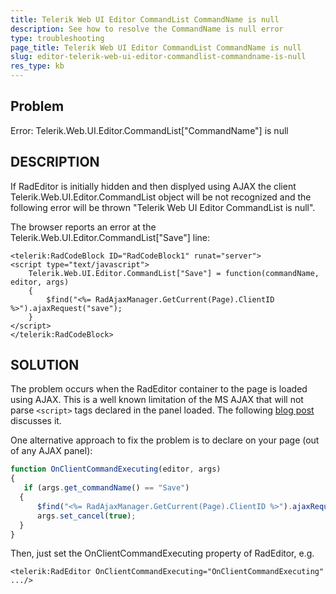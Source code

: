 ```yaml
---
title: Telerik Web UI Editor CommandList CommandName is null
description: See how to resolve the CommandName is null error
type: troubleshooting
page_title: Telerik Web UI Editor CommandList CommandName is null
slug: editor-telerik-web-ui-editor-commandlist-commandname-is-null
res_type: kb
---
```


## Problem

Error: Telerik.Web.UI.Editor.CommandList["CommandName"] is null

## DESCRIPTION

If RadEditor is initially hidden and then displyed using AJAX the client Telerik.Web.UI.Editor.CommandList object will be not recognized and the following error will be thrown "Telerik Web UI Editor CommandList is null".

The browser reports an error at the Telerik.Web.UI.Editor.CommandList["Save"] line:

````ASP.NET
<telerik:RadCodeBlock ID="RadCodeBlock1" runat="server">  
<script type="text/javascript">  
    Telerik.Web.UI.Editor.CommandList["Save"] = function(commandName, editor, args)  
    {  
        $find("<%= RadAjaxManager.GetCurrent(Page).ClientID %>").ajaxRequest("save");  
    }  
</script>  
</telerik:RadCodeBlock> 
````

## SOLUTION

The problem occurs when the RadEditor container to the page is loaded using AJAX. This is a well known limitation of the MS AJAX that will not parse `<script>` tags declared in the panel loaded. The following [blog post](http://blogs.telerik.com/tervelpeykov/posts/08-10-20/AJAX_Using_AJAX_to_load_a_usercontrol_that_has_JavaScript_declared_in_it.aspx) discusses it.

One alternative approach to fix the problem is to declare on your page (out of any AJAX panel):

````Javascript ASP.NET
function OnClientCommandExecuting(editor, args)  
{  
   if (args.get_commandName() == "Save")  
  {  
      $find("<%= RadAjaxManager.GetCurrent(Page).ClientID %>").ajaxRequest("save");     
      args.set_cancel(true);  
  }  
} 
````

Then, just set the OnClientCommandExecuting property of RadEditor, e.g.

````ASP.NET
<telerik:RadEditor OnClientCommandExecuting="OnClientCommandExecuting" .../>
````

